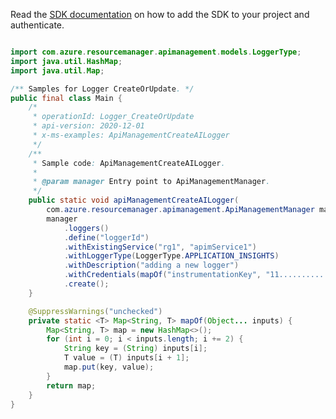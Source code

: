 Read the [SDK documentation](https://github.com/Azure/azure-sdk-for-java/blob/azure-resourcemanager-apimanagement_1.0.0-beta.2/sdk/apimanagement/azure-resourcemanager-apimanagement/README.md) on how to add the SDK to your project and authenticate.

```java

import com.azure.resourcemanager.apimanagement.models.LoggerType;
import java.util.HashMap;
import java.util.Map;

/** Samples for Logger CreateOrUpdate. */
public final class Main {
    /*
     * operationId: Logger_CreateOrUpdate
     * api-version: 2020-12-01
     * x-ms-examples: ApiManagementCreateAILogger
     */
    /**
     * Sample code: ApiManagementCreateAILogger.
     *
     * @param manager Entry point to ApiManagementManager.
     */
    public static void apiManagementCreateAILogger(
        com.azure.resourcemanager.apimanagement.ApiManagementManager manager) {
        manager
            .loggers()
            .define("loggerId")
            .withExistingService("rg1", "apimService1")
            .withLoggerType(LoggerType.APPLICATION_INSIGHTS)
            .withDescription("adding a new logger")
            .withCredentials(mapOf("instrumentationKey", "11................a1"))
            .create();
    }

    @SuppressWarnings("unchecked")
    private static <T> Map<String, T> mapOf(Object... inputs) {
        Map<String, T> map = new HashMap<>();
        for (int i = 0; i < inputs.length; i += 2) {
            String key = (String) inputs[i];
            T value = (T) inputs[i + 1];
            map.put(key, value);
        }
        return map;
    }
}
```
